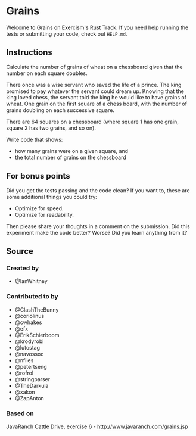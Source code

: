 # Grains

Welcome to Grains on Exercism's Rust Track.
If you need help running the tests or submitting your code, check out `HELP.md`.

## Instructions

Calculate the number of grains of wheat on a chessboard given that the number
on each square doubles.

There once was a wise servant who saved the life of a prince. The king
promised to pay whatever the servant could dream up. Knowing that the
king loved chess, the servant told the king he would like to have grains
of wheat. One grain on the first square of a chess board, with the number
of grains doubling on each successive square.

There are 64 squares on a chessboard (where square 1 has one grain, square 2 has two grains, and so on).

Write code that shows:
- how many grains were on a given square, and
- the total number of grains on the chessboard

## For bonus points

Did you get the tests passing and the code clean? If you want to, these
are some additional things you could try:

- Optimize for speed.
- Optimize for readability.

Then please share your thoughts in a comment on the submission. Did this
experiment make the code better? Worse? Did you learn anything from it?

## Source

### Created by

- @IanWhitney

### Contributed to by

- @ClashTheBunny
- @coriolinus
- @cwhakes
- @efx
- @ErikSchierboom
- @krodyrobi
- @lutostag
- @navossoc
- @nfiles
- @petertseng
- @rofrol
- @stringparser
- @TheDarkula
- @xakon
- @ZapAnton

### Based on

JavaRanch Cattle Drive, exercise 6 - http://www.javaranch.com/grains.jsp